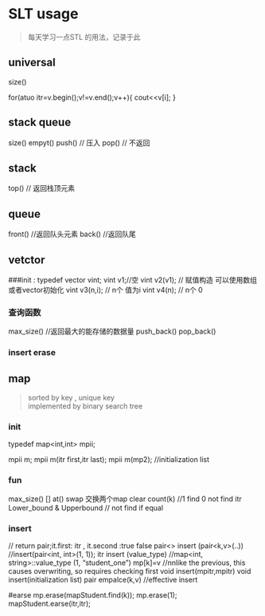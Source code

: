 # SLT usage 
> 每天学习一点STL 的用法，记录于此


## universal
size()


for(atuo itr=v.begin();v!=v.end();v++){
    cout<<v[i];
}

## stack queue
size() 
empyt()
push() // 压入
pop() // 不返回

## stack 
top() // 返回栈顶元素

## queue
front() //返回队头元素
back() //返回队尾

## vetctor 
###init :
typedef vector<int>  vint;
vint v1;//空
vint v2(v1); // 赋值构造 可以使用数组或者vector初始化
vint v3(n,i); // n个 值为i
vint v4(n); // n个 0

### 查询函数
max_size() //返回最大的能存储的数据量
push_back()
pop_back()

### insert erase




## map 
> sorted by key , unique key  
> implemented by binary search tree

### init
typedef map<int,int> mpii;

mpii m;
mpii m(itr first,itr last);
mpii m(mp2);
//initialization list

### fun
max_size()
[]
at()
swap 交换两个map
clear 
count(k) //1 find 0 not find 
itr Lower_bound & Upperbound // not find if equal

### insert
// return pair;it.first: itr , it.second :true false
pair<> insert (pair<k,v>(..)) //insert(pair<int, int>(1, 1)); 
itr insert (value_type)    //map<int, string>::value_type (1, “student_one”)
mp[k]=v     //nnlike the previous, this causes overwriting, so requires checking first
void insert(mpitr,mpitr)
void insert(initialization list)
pair empalce(k,v) //effective insert


#earse 
mp.erase(mapStudent.find(k));
mp.erase(1);
mapStudent.earse(itr,itr);

